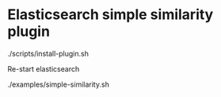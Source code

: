 # Elasticsearch simple similarity plugin

./scripts/install-plugin.sh

Re-start elasticsearch

./examples/simple-similarity.sh
